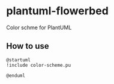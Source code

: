# plantuml-flowerbed
Color schme for PlantUML

## How to use
~~~
@startuml
!include color-scheme.pu

@enduml
~~~
